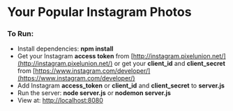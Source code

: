 # Your Popular Instagram Photos

### To Run:

* Install dependencies: **npm install**
* Get your Instagram **access token** from [http://instagram.pixelunion.net/](http://instagram.pixelunion.net/) or get your **client_id** and **client_secret** from [https://www.instagram.com/developer/](https://www.instagram.com/developer/)
* Add Instagram **access_token** or **client_id** and **client_secret** to **server.js**
* Run the server: **node server.js** or **nodemon server.js**
* View at: [http://localhost:8080](http://localhost:8080)